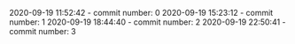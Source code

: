 2020-09-19 11:52:42 - commit number: 0
2020-09-19 15:23:12 - commit number: 1
2020-09-19 18:44:40 - commit number: 2
2020-09-19 22:50:41 - commit number: 3
